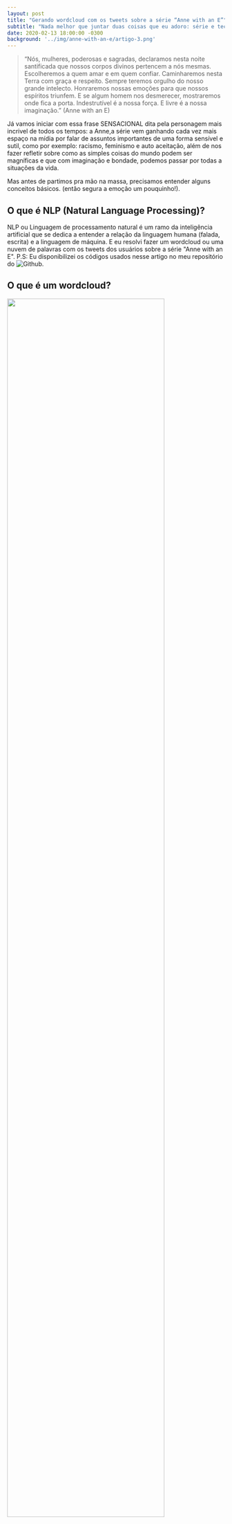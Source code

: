 ```yaml
---
layout: post
title: "Gerando wordcloud com os tweets sobre a série “Anne with an E”"
subtitle: "Nada melhor que juntar duas coisas que eu adoro: série e tech. Vamos juntas (os) nessa aventura?"
date: 2020-02-13 18:00:00 -0300
background: '../img/anne-with-an-e/artigo-3.png'
---
```



> “Nós, mulheres, poderosas e sagradas, declaramos nesta noite santificada que nossos corpos divinos pertencem a nós mesmas. Escolheremos a quem amar e em quem confiar. Caminharemos nesta Terra com graça e respeito. Sempre teremos orgulho do nosso grande intelecto. Honraremos nossas emoções para que nossos espíritos triunfem. E se algum homem nos desmerecer, mostraremos onde fica a porta. Indestrutível é a nossa força. E livre é a nossa imaginação.” (Anne with an E)

Já vamos iniciar com essa frase SENSACIONAL dita pela personagem mais incrivel de todos os tempos: a Anne,a série vem ganhando cada vez mais espaço na mídia por falar de assuntos importantes de uma forma sensível e sutil, como por exemplo: racismo, feminismo e auto aceitação, além de nos fazer refletir sobre como as simples coisas do mundo podem ser magníficas e que com imaginação e bondade, podemos passar por todas a situações da vida.

Mas antes de partimos pra mão na massa, precisamos entender alguns conceitos básicos. (então segura a emoção um pouquinho!).

## O que é NLP (Natural Language Processing)?
NLP ou Linguagem de processamento natural é um ramo da inteligência artificial que se dedica a entender a relação da linguagem humana (falada, escrita) e a linguagem de máquina.
E eu resolvi fazer um wordcloud ou uma nuvem de palavras com os tweets dos usuários sobre a série "Anne with an E".
P.S: Eu disponibilizei os códigos usados nesse artigo no meu repositório do ![Github](https://github.com/lauraDamacenoAlmeida/Twitter_Analysis).

## O que é um wordcloud?

<img src="/img/anne-with-an-e/artigo-4.jpeg" width="85%">


![Wordcloud](https://github.com/amueller/word_cloud) ou nuvem de palavras é muito utilizada na exploração dos textos, para entender melhor quais palavras são frequentes nas frases, e assim realizar os possíveis tratamentos nelas ou entender melhor por exemplo: o que seus usuários ou clientes estão comentando sobre um determinado produto ou empresa.

## Vantagens de utilizar wordcloud nas análises

Podemos **analisar milhares de feedbacks** de texto e com ele **levantar os termos mais citados**, que nos ajudam a entender:
* Pontos de sua marca que encantam clientes;
* Itens que não atendem as necessidades do seu público;
* Relacionamentos problemáticos durante a jornada de compras;

E com tudo isso teremos os tópicos mais importantes referentes ao negócio e priorizar quais deles são mais importantes de priorizar, ou seja, tomamos **decisões mais assertivas**.

## Extração dos tweets:
Para extrair tweets do Twitter você precisa ter uma conta no ![Twitter developer](https://developer.twitter.com/) instalar a biblioteca ![TwitterSearch](https://pypi.org/project/TwitterSearch/), com ela podemos conectar com a API do Twitter para realizar essa extração. (vou deixar no final desse artigo a recomendação de um artigo excelente para a geração da API Key e os tokens)

``` 
def generate_tweet(key,secret,token,token_secret, pesquisa_tweet, language):
    try:
        tweets = TwitterSearch(
            consumer_key = key,
            consumer_secret = secret,
            access_token = token,
            access_token_secret = token_secret
        )
        pesquisa = TwitterSearchOrder()
        pesquisa.set_keywords([pesquisa_tweet])
        pesquisa.set_language(language)
        tweetss = []

        for tweet in tweets.search_tweets_iterable(pesquisa):
            tweetss.append(tweet)

        with open('tweets.json', 'w') as arq:
            json.dump(tweetss, arq, indent=2)
        
    except TwitterSearchException as e:
        print(e)

``` 
Para fazer um filtro sobre um determinado assunto, usamos o método *".set_keywords()"* e podemos filtrar a língua dos tweets com o método *".set_language()"*
Neste meu método eu crio um arquivo chamado "tweets.json" para armazenar todos esses tweets que eu filtrei, onde eu carrego ele no meu notebook transformando-o em um Dataframe para ficar mais fácil a manipulação.

## Pré-processamento:

É bem importante fazermos os pré processamentos nos tweets, pois grande parte deles vai vir com "stop words" ou palavras consideradas irrelevantes para o nosso processamento (preposição, artigos e pronomes),podemos remover os acentos nas palavras, espaços a mais e por aí vai. Ou seja, neste pré-processamento nós transformamos esses dados não estruturados em estruturados e em representações multi-dimensionais.

Por exemplo a frase:
> O Batman é melhor que o superman

Após esse pré-processamento teremos:
> Batman melhor Superman

Ou seja nosso modelo de NLP ou nossas análises vão poder focar nas palavras que realmente são importantes para o negócio.
Para isso eu criei um método para a remoção de acentos, números e espaços.

``` 
def removerAcentosECaracteresEspeciais(frase):
    
    frase_sem_acento = unidecode.unidecode(frase) #remove acentos
    # Usa expressão regular para retornar a palavra apenas com números, letras e espaço
    return re.sub('[^a-zA-Z0-9 \\\]', '', frase_sem_acento)
``` 

Stop words pode afetar no nosso wordcloud pois esse tipo de visualização pega quais frases são mais frequentes dentre todas e com certeza as palavras “e, com, que, o” são bem frequentes. Neste método eu estou gerando tokens nas frases para que possa facilitar a stop words e algumas pontuações (‘,’’.’, ’#’, etc..).

```
frase_processada = list()
def tokenize_frase(frase):
    palavras_texto = frase.lower()
    palavras_texto = token_pontuacao.tokenize(frase)
    palavra = []
    stopwords = nltk.corpus.stopwords.words('portuguese')
    for i in palavras_texto:
        if not i.isnumeric() and i.lower() not in stopwords and i not in pontuacao:
            palavra.append(i.lower())
    frase_processada.append(' '.join(palavra))
    
def preprocess(data):
    data  = removerAcentosECaracteresEspeciais(data)
    tokenize_frase(data)
```
## Gerando o wordcloud
Para gerar o Wordcloud precisamos passar uma lista de palavras, portanto eu gerei uma lista partir das nossas frases pré processadas chamada "todas_palavras".

Para gerar um wordcloud precisamos instanciar esse objeto *"WordCloud( )"* e depois usamos o comando *".generate()"* para gerar esse wordcloud. Portanto nosso código ficaria assim:
**word_cloud = WordCloud( ).generate(todas_palavras)**

Para exibir essa nuvem de palavras usamos os seguintes comandos:
**plt.imshow(word_cloud, interpolation=”bilinear”)**
**plt.show()**
Eu criei um método para que possamos reutilizar nosso wordcloud de uma forma mais fácil, mas você pode optar por não utilizar métodos.

```
def wordcloud_tweets(texto, coluna_texto):
    todas_palavras = ' '.join([texto for texto in texto[coluna_texto]]) #lista contendo todas as frases

    word_cloud = WordCloud(width=800, height=500,max_font_size=110).generate(todas_palavras)
    plt.figure(figsize=[10,10])
    plt.imshow(word_cloud, interpolation="bilinear")
    plt.title('Wordcloud dos tweets sobre a série Anne with an E')

    plt.axis("off")
    plt.show()

wordcloud_tweets(tweets_filme,'tratamento_1')
```

E o seu resultado deve ser parecido com este:

<img src="/img/anne-with-an-e/artigo-2.png" width="85%">


Antes de finalizar, vale ressaltar que o wordcloud é uma excelente ferramenta de visualização que facilita a análise dos textos ou text analysis, permitindo a visualização da distribuição de frequência das palavras e assim podemos melhorar o nosso pré processamento ou o entendimento dos nossos usuários. E para acessarem o artigo que ensina a gerar os tokens, clique ![aqui.](https://minerandodados.com.br/twitter-com-python/)

E por isso é tudo pessoal!!

<img src="/img/anne-with-an-e/artigo-1.gif" width="80%">


Aproveita e me segue nas redes sociais para companhar mais de perto os meus trabalhos ;), no ![Linkedin](https://www.linkedin.com/in/laura-damaceno/) e ![Instagram](https://instagram.com/laura_damaceno_almeida)
